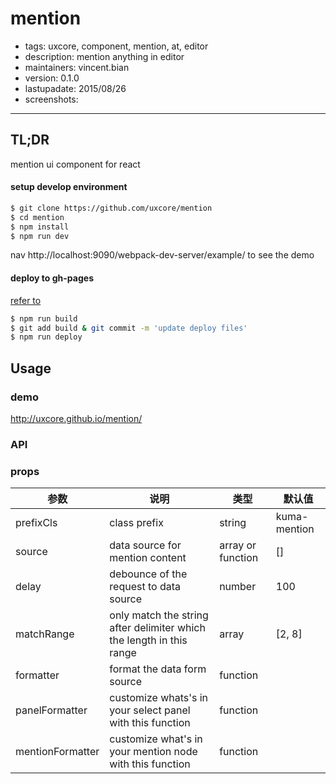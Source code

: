 # mention

- tags: uxcore, component, mention, at, editor
- description: mention anything in editor
- maintainers: vincent.bian
- version: 0.1.0
- lastupadate: 2015/08/26
- screenshots:

---

## TL;DR

mention ui component for react

#### setup develop environment

```sh
$ git clone https://github.com/uxcore/mention
$ cd mention
$ npm install
$ npm run dev
```

nav http://localhost:9090/webpack-dev-server/example/ to see the demo

#### deploy to gh-pages
[refer to]( http://stackoverflow.com/questions/17643381/how-to-upload-my-angularjs-static-site-to-github-pages)
```sh
$ npm run build
$ git add build & git commit -m 'update deploy files'
$ npm run deploy
```

## Usage

### demo
http://uxcore.github.io/mention/

### API

### props

|参数|说明|类型|默认值|
|---|----|---|------|
| prefixCls | class prefix | string | kuma-mention |
| source | data source for mention content | array or function | [] |
| delay | debounce of the request to data source | number | 100 |
| matchRange | only match the string after delimiter which the length in this range | array | [2, 8] |
| formatter | format the data form source | function | |
| panelFormatter | customize whats's in your select panel with this function | function | |
| mentionFormatter | customize what's in your mention node with this function | function | |
